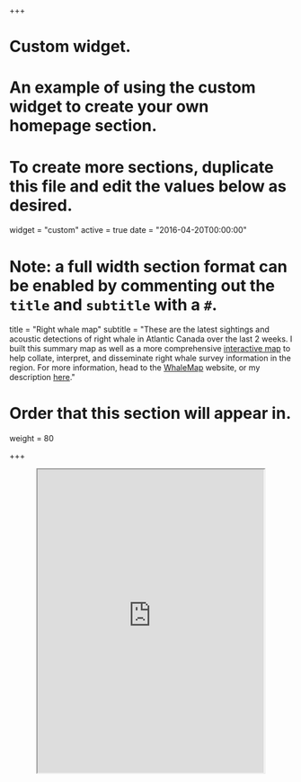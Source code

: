 +++
# Custom widget.
# An example of using the custom widget to create your own homepage section.
# To create more sections, duplicate this file and edit the values below as desired.
widget = "custom"
active = true
date = "2016-04-20T00:00:00"

# Note: a full width section format can be enabled by commenting out the `title` and `subtitle` with a `#`.
title = "Right whale map"
subtitle = "These are the latest sightings and acoustic detections of right whale in Atlantic Canada over the last 2 weeks. I built this summary map as well as a more comprehensive [interactive map](http://whalemap.ocean.dal.ca/WhaleMap/) to help collate, interpret, and disseminate right whale survey information in the region. For more information, head to the [WhaleMap](http://whalemap.ocean.dal.ca/) website, or my description [here](/project/whalemap)."

# Order that this section will appear in.
weight = 80

+++

<div align="center">
  <iframe src="https://whalemap.ocean.dal.ca/server_index/whale_map_en.html" width="80%" height="540"></iframe>
</div>
